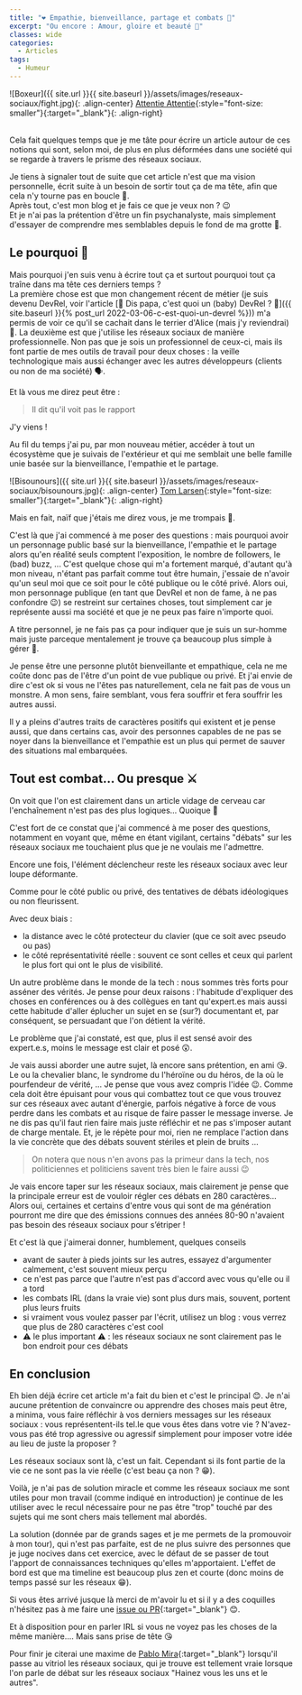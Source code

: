 ```yaml
---
title: "❤️ Empathie, bienveillance, partage et combats 🤯"
excerpt: "Ou encore : Amour, gloire et beauté 🤨"
classes: wide
categories:
  - Articles
tags:
  - Humeur
---
```

![Boxeur]({{ site.url }}{{ site.baseurl }}/assets/images/reseaux-sociaux/fight.jpg){: .align-center}
[Attentie Attentie](https://unsplash.com/photos/ig7vN6OkGNE?utm_source=unsplash&utm_medium=referral&utm_content=creditShareLink){:style="font-size: smaller"}{:target="_blank"}{: .align-right}

<br>
Cela fait quelques temps que je me tâte pour écrire un article autour de ces notions qui sont, selon moi, de plus en plus déformées dans une société qui se regarde à travers le prisme des réseaux sociaux.

Je tiens à signaler tout de suite que cet article n'est que ma vision personnelle, écrit suite à un besoin de sortir tout ça de ma tête, afin que cela n'y tourne pas en boucle 🤪.  
Après tout, c'est mon blog et je fais ce que je veux non ? 😉  
Et je n'ai pas la prétention d'être un fin psychanalyste, mais simplement d'essayer de comprendre mes semblables depuis le fond de ma grotte 🐻.

## Le pourquoi 🤔

Mais pourquoi j'en suis venu à écrire tout ça et surtout pourquoi tout ça traîne dans ma tête ces derniers temps ?  
La première chose est que mon changement récent de métier (je suis devenu DevRel, voir l'article [🥑 Dis papa, c'est quoi un (baby) DevRel ? 🦄]({{ site.baseurl }}{% post_url 2022-03-06-c-est-quoi-un-devrel %})) m'a permis de voir ce qu'il se cachait dans le terrier d'Alice (mais j'y reviendrai) 🐰.
La deuxième est que j'utilise les réseaux sociaux de manière professionnelle. Non pas que je sois un professionnel de ceux-ci, mais ils font partie de mes outils de travail pour deux choses : la veille technologique mais aussi échanger avec les autres développeurs (clients ou non de ma société) 🗣️.

Et là vous me direz peut être :
> Il dit qu'il voit pas le rapport

J'y viens !

Au fil du temps j'ai pu, par mon nouveau métier, accéder à tout un écosystème que je suivais de l'extérieur et qui me semblait une belle famille unie basée sur la bienveillance, l'empathie et le partage.

![Bisounours]({{ site.url }}{{ site.baseurl }}/assets/images/reseaux-sociaux/bisounours.jpg){: .align-center}
[Tom Larsen](https://unsplash.com/photos/0BHxmjy7FyA?utm_source=unsplash&utm_medium=referral&utm_content=creditShareLink){:style="font-size: smaller"}{:target="_blank"}{: .align-right}

Mais en fait, naïf que j'étais me direz vous, je me trompais 🧐.

C'est là que j'ai commencé à me poser des questions : mais pourquoi avoir un personnage public basé sur la bienveillance, l'empathie et le partage alors qu'en réalité seuls comptent l'exposition, le nombre de followers, le (bad) buzz, ...
C'est quelque chose qui m'a fortement marqué, d'autant qu'à mon niveau, n'étant pas parfait comme tout être humain, j'essaie de n'avoir qu'un seul moi que ce soit pour le côté publique ou le côté privé.
Alors oui, mon personnage publique (en tant que DevRel et non de fame, à ne pas confondre 😉) se restreint sur certaines choses, tout simplement car je représente aussi ma société et que je ne peux pas faire n'importe quoi.

A titre personnel, je ne fais pas ça pour indiquer que je suis un sur-homme mais juste parceque mentalement je trouve ça beaucoup plus simple à gérer 🤯.

Je pense être une personne plutôt bienveillante et empathique, cela ne me coûte donc pas de l'être d'un point de vue publique ou privé.
Et j'ai envie de dire c'est ok si vous ne l'êtes pas naturellement, cela ne fait pas de vous un monstre.
A mon sens, faire semblant, vous fera souffrir et fera souffrir les autres aussi.

Il y a pleins d'autres traits de caractères positifs qui existent et je pense aussi, que dans certains cas, avoir des personnes capables de ne pas se noyer dans la bienveillance et l'empathie est un plus qui permet de sauver des situations mal embarquées.

## Tout est combat... Ou presque ⚔️

On voit que l'on est clairement dans un article vidage de cerveau car l'enchaînement n'est pas des plus logiques... Quoique 🧐

C'est fort de ce constat que j'ai commencé à me poser des questions, notamment en voyant que, même en étant vigilant, certains "débats" sur les réseaux sociaux me touchaient plus que je ne voulais me l'admettre.

Encore une fois, l'élément déclencheur reste les réseaux sociaux avec leur loupe déformante.

Comme pour le côté public ou privé, des tentatives de débats idéologiques ou non fleurissent.

Avec deux biais : 
  - la distance avec le côté protecteur du clavier (que ce soit avec pseudo ou pas) 
  - le côté représentativité réelle : souvent ce sont celles et ceux qui parlent le plus fort qui ont le plus de visibilité.

Un autre problème dans le monde de la tech : nous sommes très forts pour asséner des vérités.
Je pense pour deux raisons : l'habitude d'expliquer des choses en conférences ou à des collègues en tant qu'expert.es  mais aussi cette habitude d'aller éplucher un sujet en se (sur?) documentant et, par conséquent, se persuadant que l'on détient la vérité.

Le problème que j'ai constaté, est que, plus il est sensé avoir des expert.e.s, moins le message est clair et posé 😲.

Je vais aussi aborder une autre sujet, là encore sans prétention, en ami 😘.
Le ou la chevalier blanc, le syndrome du l'héroïne ou du héros, de la où le pourfendeur de vérité, ... Je pense que vous avez compris l'idée 😉.
Comme cela doit être épuisant pour vous qui combattez tout ce que vous trouvez sur ces réseaux avec autant d'énergie, parfois négative à force de vous perdre dans les combats et au risque de faire passer le message inverse.
Je ne dis pas qu'il faut rien faire mais juste réfléchir et ne pas s'imposer autant de charge mentale.
Et, je le répète pour moi, rien ne remplace l'action dans la vie concrète que des débats souvent stériles et plein de bruits ...

> On notera que nous n'en avons pas la primeur dans la tech, nos politiciennes et politiciens savent très bien le faire aussi 😉

Je vais encore taper sur les réseaux sociaux,  mais clairement je pense que la principale erreur est de vouloir régler ces débats en 280 caractères... Alors oui, certaines et certains d'entre vous qui sont de ma génération pourront me dire que des émissions connues des années 80-90 n'avaient pas besoin des réseaux sociaux pour s’étriper !

Et c'est là que j'aimerai donner, humblement, quelques conseils 
 - avant de sauter à pieds joints sur les autres, essayez d'argumenter calmement, c'est souvent mieux perçu
 - ce n'est pas parce que l'autre n'est pas d'accord avec vous qu'elle ou il a tord
 - les combats IRL (dans la vraie vie) sont plus durs mais, souvent, portent plus leurs fruits
 - si vraiment vous voulez passer par l'écrit, utilisez un blog : vous verrez que plus de 280 caractères c'est cool 
 - ⚠️ le plus important ⚠️ : les réseaux sociaux ne sont clairement pas le bon endroit pour ces débats 


## En conclusion

Eh bien déjà écrire cet article m'a fait du bien et c'est le principal 😊.
Je n'ai aucune prétention de convaincre ou apprendre des choses mais peut être, a minima, vous faire réfléchir à vos derniers messages sur les réseaux sociaux : vous représentent-ils tel.le que vous êtes dans votre vie ? N'avez-vous pas été trop agressive ou agressif simplement pour imposer votre idée au lieu de juste la proposer ?

Les réseaux sociaux sont là, c'est un fait. Cependant si ils font partie de la vie ce ne sont pas la vie réelle (c'est beau ça non ? 😁).

Voilà, je n'ai pas de solution miracle et comme les réseaux sociaux me sont utiles pour mon travail (comme indiqué en introduction) je continue de les utiliser avec le recul nécessaire pour ne pas être "trop" touché par des sujets qui me sont chers mais tellement mal abordés.

La solution (donnée par de grands sages et je me permets de la promouvoir à mon tour), qui n'est pas parfaite, est de ne plus suivre des personnes que je juge nocives dans cet exercice, avec le défaut de se passer de tout l'apport de connaissances techniques qu'elles m'apportaient. 
L'effet de bord est que ma timeline est beaucoup plus zen et courte (donc moins de temps passé sur les réseaux 😁).

Si vous êtes arrivé jusque là merci de m'avoir lu et si il y a des coquilles n'hésitez pas à me faire une [issue ou PR](https://github.com/philippart-s/blog){:target="_blank"} 😊.

Et à disposition pour en parler IRL si vous ne voyez pas les choses de la même manière.... Mais sans prise de tête 😘

Pour finir je citerai une maxime de [Pablo Mira](https://fr.wikipedia.org/wiki/Pablo_Mira){:target="_blank"} lorsqu'il passe au vitriol les réseaux sociaux, qui je trouve est tellement vraie lorsque l'on parle de débat sur les réseaux sociaux "Hainez vous les uns et le autres".
